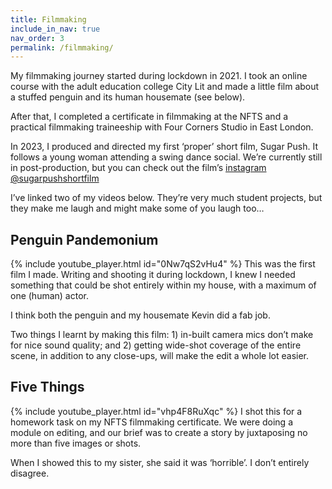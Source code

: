 ```yaml
---
title: Filmmaking
include_in_nav: true
nav_order: 3
permalink: /filmmaking/
---
```

My filmmaking journey started during lockdown in 2021. I took an online course with the adult education college City Lit and made a little film about a stuffed penguin and its human housemate (see below).

After that, I completed a certificate in filmmaking at the NFTS and a practical filmmaking traineeship with Four Corners Studio in East London. 

In 2023, I produced and directed my first ‘proper’ short film, Sugar Push. It follows a young woman attending a swing dance social. We’re currently still in post-production, but you can check out the film’s [instagram @sugarpushshortfilm](https://www.instagram.com/sugarpushshortfilm/)

I’ve linked two of my videos below. They’re very much student projects, but they make me laugh and might make some of you laugh too…


## Penguin Pandemonium
{% include youtube_player.html id="0Nw7qS2vHu4" %}
This was the first film I made. Writing and shooting it during lockdown, I knew I needed something that could be shot entirely within my house, with a maximum of one (human) actor. 

I think both the penguin and my housemate Kevin did a fab job.

Two things I learnt by making this film: 1) in-built camera mics don’t make for nice sound quality; and 2) getting wide-shot coverage of the entire scene, in addition to any close-ups, will make the edit a whole lot easier.


## Five Things
{% include youtube_player.html id="vhp4F8RuXqc" %}
I shot this for a homework task on my NFTS filmmaking certificate. We were doing a module on editing, and our brief was to create a story by juxtaposing no more than five images or shots. 

When I showed this to my sister, she said it was ‘horrible’. I don’t entirely disagree.

